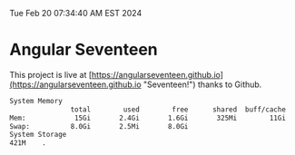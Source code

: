 Tue Feb 20 07:34:40 AM EST 2024

# Angular Seventeen


This project is live at [https://angularseventeen.github.io](https://angularseventeen.github.io "Seventeen!") thanks to Github.

```bash
System Memory
               total        used        free      shared  buff/cache   available
Mem:            15Gi       2.4Gi       1.6Gi       325Mi        11Gi        12Gi
Swap:          8.0Gi       2.5Mi       8.0Gi
System Storage
421M	.
```
